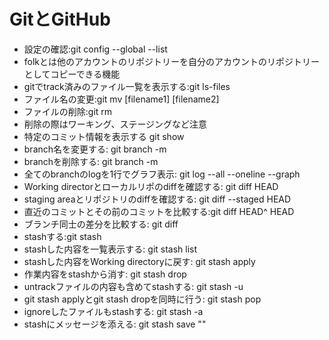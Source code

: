 # GitとGitHub
- 設定の確認:git config --global --list
- folkとは他のアカウントのリポジトリーを自分のアカウントのリポジトリーとしてコピーできる機能
- gitでtrack済みのファイル一覧を表示する:git ls-files
- ファイル名の変更:git mv [filename1] [filename2]
- ファイルの削除:git rm <filename>
- 削除の際はワーキング、ステージングなど注意
- 特定のコミット情報を表示する git show <commitID>
- branch名を変更する: git branch -m <oldname> <newname>
- branchを削除する: git branch -m <branchname>
- 全てのbranchのlogを1行でグラフ表示: git log --all --oneline --graph
- Working directorとローカルリポのdiffを確認する: git diff HEAD
- staging areaとリポジトリのdiffを確認する: git diff --staged HEAD
- 直近のコミットとその前のコミットを比較する:git diff HEAD^ HEAD
- ブランチ同士の差分を比較する: git diff <branchname1> <branchname2>
- stashする:git stash
- stashした内容を一覧表示する: git stash list
- stashした内容をWorking directoryに戻す: git stash apply
- 作業内容をstashから消す: git stash drop
- untrackファイルの内容も含めてstashする: git stash -u
- git stash applyとgit stash dropを同時に行う: git stash pop
- ignoreしたファイルもstashする: git stash -a
- stashにメッセージを添える: git stash save "<message>"
